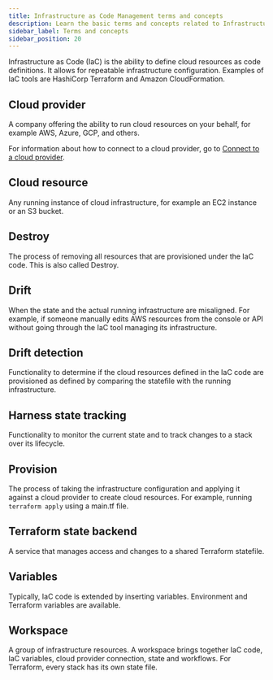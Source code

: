 ```yaml
---
title: Infrastructure as Code Management terms and concepts
description: Learn the basic terms and concepts related to Infrastructure as Code Management.
sidebar_label: Terms and concepts
sidebar_position: 20
---
```


Infrastructure as Code (IaC) is the ability to define cloud resources as code definitions. It allows for repeatable infrastructure configuration. Examples of IaC tools are HashiCorp Terraform and Amazon CloudFormation.

## Cloud provider

A company offering the ability to run cloud resources on your behalf, for example AWS, Azure, GCP, and others.

For information about how to connect to a cloud provider, go to [Connect to a cloud provider](/docs/platform/7_Connectors/Cloud-providers/connect-to-a-cloud-provider.md).

## Cloud resource

Any running instance of cloud infrastructure, for example an EC2 instance or an S3 bucket.

## Destroy

The process of removing all resources that are provisioned under the IaC code. This is also called Destroy. 

## Drift 

When the state and the actual running infrastructure are misaligned. For example, if someone manually edits AWS resources from the console or API without going through the IaC tool managing its infrastructure.

## Drift detection

Functionality to determine if the cloud resources defined in the IaC code are provisioned as defined by comparing the statefile with the running infrastructure.

## Harness state tracking

Functionality to monitor the current state and to track changes to a stack over its lifecycle. 

## Provision

The process of taking the infrastructure configuration and applying it against a cloud provider to create cloud resources. For example, running `terraform apply` using a main.tf file.

## Terraform state backend

A service that manages access and changes to a shared Terraform statefile.

## Variables

Typically, IaC code is extended by inserting variables. Environment and Terraform variables are available. 

## Workspace

A group of infrastructure resources. A workspace brings together IaC code, IaC variables, cloud provider connection, state and workflows. For Terraform, every stack has its own state file.
